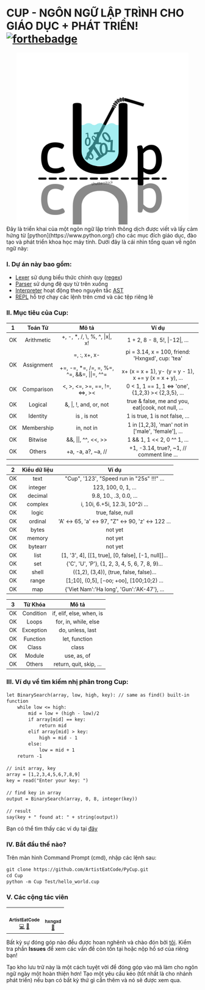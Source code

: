 # CUP - NGÔN NGỮ LẬP TRÌNH CHO GIÁO DỤC + PHÁT TRIỂN!    [![forthebadge](https://forthebadge.com/images/badges/made-with-python.svg)](https://forthebadge.com)

<div align = 'center'><img src="Cup.png" width="450px;" alt="Cups icon"/></div>
Đây là triển khai của một ngôn ngữ lập trình thông dịch được viết và lấy cảm hứng từ [python](https://www.python.org/) cho các mục đích giáo dục, đào tạo và phát triển khoa học máy tính. Dưới đây là cái nhìn tổng quan về ngôn ngữ này:

### I. Dự án này bao gồm:

- [Lexer](https://github.com/ArtistEatCode/PyCup/blob/main/Cup/Cup/Lexer.py) sử dụng biểu thức chính quy ([regex](https://en.wikipedia.org/wiki/Regular_expression))
- [Parser](https://github.com/ArtistEatCode/PyCup/blob/main/Cup/Cup/Parser.py) sử dụng đệ quy từ trên xuống
- [Interpreter](https://github.com/ArtistEatCode/PyCup/blob/main/Cup/Cup/Interpreter.py) hoạt động theo nguyên tắc [AST](https://github.com/ArtistEatCode/PyCup/blob/main/Cup/Cup/AST.py)
- [REPL](https://github.com/ArtistEatCode/PyCup/blob/main/Cup/Cup/__main__.py) hỗ trợ chạy các lệnh trên cmd và các tệp riêng lẻ

### II. Mục tiêu của Cup:

| 1 |Toán Tử	|Mô tả			|Ví dụ																|
|:-:|:---:		|:---:			|:---:																|
|OK	|Arithmetic	|+, -, *, /, \\, %, ^, \|x\|, x!|1 + 2, 8 - 8, 5!, \|-12\|, ...						|
|OK	|Assignment	|=, :, x+, x- <br><br> +=, -=, *=, /=, \=, %=, ^=, &&=, \|\|=, ^^=|pi = 3.14, x = 100, friend: 'Hxngxd', cup: 'tea' <br><br> x+ (x = x + 1), y- (y = y - 1), x += y (x = x + y), ...							  |
|OK	|Comparison	|<, >, <=, >=, ==, !=, <=>, ><|0 < 1, 1 == 1, 1 <=> 'one', {1,2,3} >< {2,3,5}, ...	|
|OK	|Logical	|&, \|, !, and, or, not|true & false, me and you, eat\|cook, not null, ...			|
|OK	|Identity	|is , is not	|1 is true, 1 is not false, ...										|
|OK	|Membership	|in, not in	|1 in [1,2,3], 'man' not in ['male', 'female'], ...						|
|OK	|Bitwise	|&&, \|\|, ^^, <<, >>|1 && 1, 1 << 2, 0 ^^ 1, ...									|
|OK	|Others		|+a, -a, a?, ~a, //|+1, -3.14, true?, ~1, // comment line ...											|

| 2 |Kiểu dữ liệu|Ví dụ 											|
|:-:|:---:   	|:---:		 										|
|OK	|text		|"Cup", '123', "Speed run in \"25s\" !!!" ...		|
|OK	|integer   	|123, 100, 0, 1,  ...								|
|OK	|decimal   	|9.8, 10., .3, 0.0, ...								|
|OK |complex   	|i, 10i, 6.+5i, 12.3i, 10^2i ... 					|
|OK	|logic   	|true, false, null									|
|OK	|ordinal   	|'A' <-> 65, 'a' <-> 97, "Z" <-> 90, 'z' <-> 122 ...|
|OK	|bytes   	|not yet											|
|OK	|memory   	|not yet											|
|OK	|bytearr   	|not yet											|
|OK	|list   	|[1, '3', 4], [[1, true], [0, false], [-1, null]]...|
|OK	|set   		|{'C', 'U', 'P'}, {1, 2, 3, 4, 5, 6, 7, 8, 9}...	|
|OK	|shell   	|((1,2), (3,4)), (true, false, false)...			|
|OK	|range   	|[1;10], (0,5], [-oo; +oo], [100;10;2) ...			|
|OK	|map   		|{'Viet Nam':'Ha long', 'Gun':'AK-47'}, ...			|

| 3 |Từ Khóa	|Mô tả						|
|:-:|:---:		|:---:						|
|OK	|Condition	|if, elif, else, when, is 	|
|OK	|Loops		|for, in, while, else		|
|OK	|Exception	|do, unless, last			|
|OK	|Function	|let, function				|
|OK	|Class		|class						|
|OK	|Module		|use, as, of 				|
|OK	|Others		|return, quit, skip, ...	|

### III. Ví dụ về tìm kiếm nhị phân trong Cup:

```
let BinarySearch(array, low, high, key): // same as find() built-in function
	while low <= high:
		mid = low + (high - low)/2
		if array[mid] == key:
			return mid
		elif array[mid] > key:
			high = mid - 1
		else:
			low = mid + 1
	return -1

// init array, key
array = [1,2,3,4,5,6,7,8,9] 
key = read("Enter your key: ")

// find key in array
output = BinarySearch(array, 0, 8, integer(key))

// result
say(key + " found at: " + string(output))
```
Bạn có thể tìm thấy các ví dụ tại [đây](https://github.com/ArtistEatCode/PyCup/tree/main/Cup/Test)

### IV. Bắt đầu thế nào?

Trên màn hình Command Prompt (cmd), nhập các lệnh sau:

```
git clone https://github.com/ArtistEatCode/PyCup.git
cd Cup
python -m Cup Test/hello_world.cup
```

### V. Các cộng tác viên

<table>
  <tr>
	<td align="center">
		<a href="https://github.com/ArtistEatCode">
			<img src="https://avatars.githubusercontent.com/u/86651618?v=4" width="100px;" alt=""/>
			<br/>
			<sub>
				<b>ArtistEatCode</b>
			</sub>
		</a>
		<br/>
		<a href="https://github.com/ArtistEatCode/PyCup/commits/main" title="Code">💻</a>
		<a href="https://github.com/ArtistEatCode/PyCup/pulls" title="Reviewed Pull Requests">👀</a>
	</td>
	<td align="center">
		<a href="https://github.com/hxngxd">
			<img src="https://avatars.githubusercontent.com/u/76171192?v=4" width="100px;" alt=""/>
			<br/>
			<sub>
				<b>hxngxd</b>
			</sub>
		</a>
		<br/>
		<a href="https://github.com/hxngxd/hxngxd.github.io/pulls" title="Reviewed Pull Requests">👀</a>	
	</td>
  </tr>
</table>

Bất kỳ sự đóng góp nào đều được hoan nghênh và chào đón bởi [tôi](https://github.com/ArtistEatCode/AboutMe.git). Kiểm tra phần **Issues** để xem các vấn đề còn tồn tại hoặc nộp hồ sơ của riêng bạn!

Tạo kho lưu trữ này là một cách tuyệt vời để đóng góp vào mã làm cho ngôn ngữ ngày một hoàn thiện hơn! Tạo một yêu cầu kéo (tốt nhất là cho nhánh phát triển) nếu bạn có bất kỳ thứ gì cần thêm và nó sẽ được xem qua.
